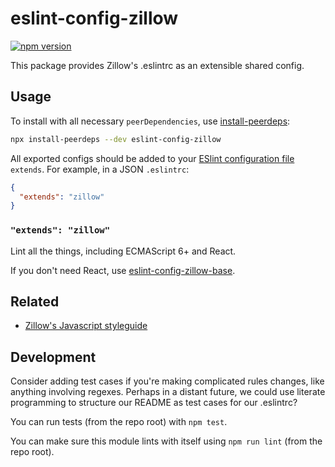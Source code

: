 # eslint-config-zillow

[![npm version](https://badge.fury.io/js/eslint-config-zillow.svg)](http://badge.fury.io/js/eslint-config-zillow)

This package provides Zillow's .eslintrc as an extensible shared config.

## Usage

To install with all necessary `peerDependencies`, use [install-peerdeps](https://github.com/nathanhleung/install-peerdeps#usage):

```sh
npx install-peerdeps --dev eslint-config-zillow
```

All exported configs should be added to your [ESlint configuration file](https://eslint.org/docs/user-guide/configuring#extending-configuration-files) `extends`.
For example, in a JSON `.eslintrc`:

```json
{
  "extends": "zillow"
}
```

### `"extends": "zillow"`

Lint all the things, including ECMAScript 6+ and React.

If you don't need React, use [eslint-config-zillow-base](https://npmjs.com/eslint-config-zillow-base).

## Related

- [Zillow's Javascript styleguide](https://github.com/zillow/javascript)

## Development

Consider adding test cases if you're making complicated rules changes, like anything involving regexes. Perhaps in a distant future, we could use literate programming to structure our README as test cases for our .eslintrc?

You can run tests (from the repo root) with `npm test`.

You can make sure this module lints with itself using `npm run lint` (from the repo root).
